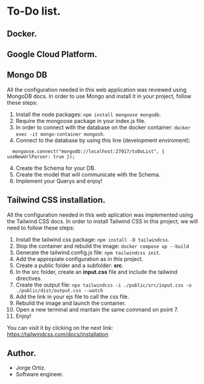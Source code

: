 # To-Do list.

## Docker.

## Google Cloud Platform.

## Mongo DB

All the configuration needed in this web application was reviewed using MongoDB docs.
In order to use Mongo and install it in your project, follow these steps:

1. Install the node packages: `npm install mongoose mongodb`.
2. Require the mongoose package in your index.js file.
3. In order to connect with the database on the docker container: `docker exec -it mongo-container mongosh`.
3. Connect to the database by using this line (development enviroment):
  ```
    mongoose.connect("mongodb://localhost:27017/toDoList", { useNewUrlParser: true });
  ```
4. Create the Schema for your DB.
5. Create the model that will communicate with the Schema.
6. Implement your Querys and enjoy!

## Tailwind CSS installation.

All the configuration needed in this web aplication was implemented using the Tailwind CSS docs.
In order to install Tailwind CSS in this project, we will need to follow these steps:

1. Install the tailwind css package: `npm install -D tailwindcss`.
2. Stop the container and rebuild the image: `docker compose up --build`
3. Generate the tailwind.config.js file: `npm tailwindcss init`.
4. Add the appropiate configuration as in this project.
5. Create a public folder and a subfolder: **src**.
6. In the src folder, create an **input.css** file and include the tailwind directives.
7. Create the output file: `npx tailwindcss -i ./public/src/input.css -o ./public/dist/output.css --watch`
8. Add the link in your ejs file to call the css file.
9. Rebuild the image and launch the container.
10. Open a new terminal and mantain the same command on point 7.
11. Enjoy!

You can visit it by clicking on the next link: https://tailwindcss.com/docs/installation

## Author.

* Jorge Ortiz.
* Software engineer.
